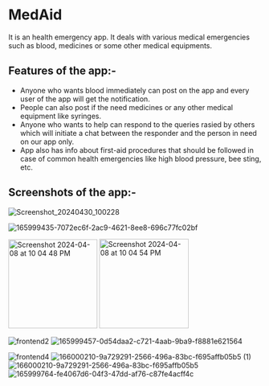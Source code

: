 # MedAid

It is an  health emergency app. It deals with various medical emergencies such as blood, medicines or some other medical equipments.

## Features of the app:-
- Anyone who wants blood immediately can post on the app and every user of the app will get the notification.
- People can also post if the need medicines or any other medical equipment like syringes.
- Anyone who wants to help can respond to the queries rasied by others which will initiate a chat between the responder and the person in need on our app only.
- App also has info about first-aid procedures that should be followed in case of common health emergencies like high blood pressure, bee sting, etc.

 ## Screenshots of the app:- 
![Screenshot_20240430_100228](https://github.com/Akshatlohia/MedAid/assets/97466631/0b231a8e-594e-4af2-82f4-adc7e992cb2c)

![165999435-7072ec6f-2ac9-4621-8ee8-696c77fc02bf](https://github.com/Akshatlohia/MedAid/assets/97466631/ee520e0a-5c14-4edf-bea4-59e21d8da971)

<img width="177" alt="Screenshot 2024-04-08 at 10 04 48 PM" src="https://github.com/Akshatlohia/MedAid/assets/97466631/732a08e6-0b38-4422-8e8f-00af934be4ee">

<img width="178" alt="Screenshot 2024-04-08 at 10 04 54 PM" src="https://github.com/Akshatlohia/MedAid/assets/97466631/f05f66cc-053b-44d9-a28f-a6027ead6527">

![frontend2](https://github.com/Akshatlohia/MedAid/assets/97466631/38877491-614f-4e50-a10d-1ef4321a5d43)
![165999457-0d54daa2-c721-4aab-9ba9-f8881e621564](https://github.com/Akshatlohia/MedAid/assets/97466631/ee4aa2bb-f07c-4cd0-8037-1a4a5f5bb0b4)

![frontend4](https://github.com/Akshatlohia/MedAid/assets/97466631/b6f2d051-f8b2-4852-817d-ea0091549a02)
![166000210-9a729291-2566-496a-83bc-f695affb05b5 (1)](https://github.com/Akshatlohia/MedAid/assets/97466631/38740680-8528-440d-888b-e3a09d47b36c)
![166000210-9a729291-2566-496a-83bc-f695affb05b5](https://github.com/Akshatlohia/MedAid/assets/97466631/9f4573fe-9633-426f-9380-97580a745e23)
![165999764-fe4067d6-04f3-47dd-af76-c87fe4acff4c](https://github.com/Akshatlohia/MedAid/assets/97466631/4810af82-c6de-4a17-bf63-9761445243c5)



